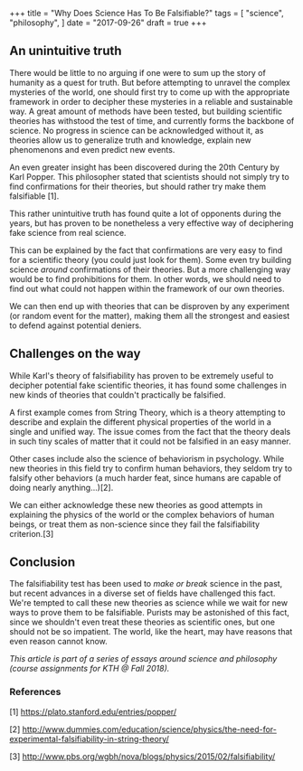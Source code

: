 +++
title = "Why Does Science Has To Be Falsifiable?"
tags = [
    "science",
    "philosophy",
]
date = "2017-09-26"
draft = true
+++

## An unintuitive truth

There would be little to no arguing if one were to sum up the story of humanity as a quest for truth.
But before attempting to unravel the complex mysteries of the world, one should first try to come up with the appropriate framework in order to decipher these mysteries in a reliable and sustainable way.
A great amount of methods have been tested, but building scientific theories has withstood the test of time, and currently forms the backbone of science. No progress in science can be acknowledged without it, as theories allow us to generalize truth and knowledge, explain new phenomenons and even predict new events.

An even greater insight has been discovered during the 20th Century by Karl Popper. This philosopher stated that scientists should not simply try to find confirmations for their theories, but should rather try make them falsifiable [1].

This rather unintuitive truth has found quite a lot of opponents during the years, but has proven to be nonetheless a very effective way of deciphering fake science from real science.

This can be explained by the fact that confirmations are very easy to find for a scientific theory (you could just look for them). Some even try building science *around* confirmations of their theories. But a more challenging way would be to find prohibitions for them.
In other words, we should need to find out what could not happen within the framework of our own theories.

We can then end up with theories that can be disproven by any experiment (or random event for the matter), making them all the strongest and easiest to defend against potential deniers.

## Challenges on the way

While Karl's theory of falsifiability has proven to be extremely useful to decipher potential fake scientific theories, it has found some challenges in new kinds of theories that couldn't practically be falsified.

A first example comes from String Theory, which is a theory attempting to describe and explain the different physical properties of the world in a single and unified way. The issue comes from the fact that the theory deals in such tiny scales of matter that it could not be falsified in an easy manner.

Other cases include also the science of behaviorism in psychology. While new theories in this field try to confirm human behaviors, they seldom try to falsify other behaviors (a much harder feat, since humans are capable of doing nearly anything...)[2].

We can either acknowledge these new theories as good attempts in explaining the physics of the world or the complex behaviors of human beings, or treat them as non-science since they fail the falsifiability criterion.[3]

## Conclusion

The falsifiability test has been used to *make or break* science in the past, but recent advances in a diverse set of fields have challenged this fact. We're tempted to call these new theories as science while we wait for new ways to prove them to be falsifiable.
Purists may be astonished of this fact, since we shouldn't even treat these theories as scientific ones, but one should not be so impatient.
The world, like the heart, may have reasons that even reason cannot know.

*This article is part of a series of essays around science and philosophy (course assignments for KTH @ Fall 2018).*

### References

[1] https://plato.stanford.edu/entries/popper/

[2] http://www.dummies.com/education/science/physics/the-need-for-experimental-falsifiability-in-string-theory/

[3] http://www.pbs.org/wgbh/nova/blogs/physics/2015/02/falsifiability/
